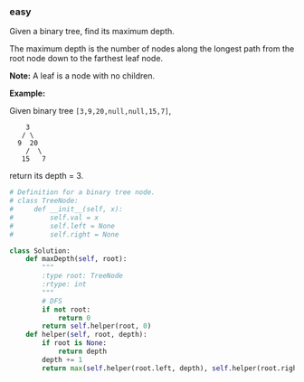 ### easy

Given a binary tree, find its maximum depth.

The maximum depth is the number of nodes along the longest path from the root node down to the farthest leaf node.

**Note:** A leaf is a node with no children.

**Example:**

Given binary tree `[3,9,20,null,null,15,7]`,

```
    3
   / \
  9  20
    /  \
   15   7
```

return its depth = 3.

```python
# Definition for a binary tree node.
# class TreeNode:
#     def __init__(self, x):
#         self.val = x
#         self.left = None
#         self.right = None

class Solution:
    def maxDepth(self, root):
        """
        :type root: TreeNode
        :rtype: int
        """
        # DFS
        if not root:
            return 0
        return self.helper(root, 0)
    def helper(self, root, depth):
        if root is None:
            return depth
        depth += 1
        return max(self.helper(root.left, depth), self.helper(root.right, depth))
        
```

